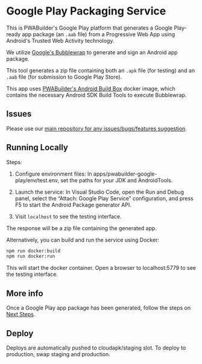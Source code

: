 # Google Play Packaging Service

This is PWABuilder's Google Play platform that generates a Google Play-ready app package (an `.aab` file) from a Progressive Web App using Android's Trusted Web Activity technology.

We utilize [Google's Bubblewrap](https://github.com/googlechromelabs/bubblewrap) to generate and sign an Android app package.

This tool generates a zip file containing both an `.apk` file (for testing) and an `.aab` file (for submission to Google Play Store).

This app uses [PWABuilder's Android Build Box](https://github.com/pwa-builder/docker-android-build-box) docker image, which contains the necessary Android SDK Build Tools to execute Bubblewrap.

## Issues

Please use our [main repository for any issues/bugs/features suggestion](https://github.com/pwa-builder/PWABuilder/issues/new/choose).

## Running Locally

Steps:

1. Configure environment files: In apps/pwabuilder-google-play/env/test.env, set the paths for your JDK and AndroidTools.

2. Launch the service: In Visual Studio Code, open the Run and Debug panel, select the “Attach: Google Play Service” configuration, and press F5 to start the Android Package generator API.

3. Visit `localhost` to see the testing interface.

The response will be a zip file containing the generated app.

Alternatively, you can build and run the service using Docker:

```bash
npm run docker:build
npm run docker:run
```

This will start the docker container. Open a browser to localhost:5779 to see the testing interface.

## More info

Once a Google Play app package has been generated, follow the steps on [Next Steps](Next-steps.md).

## Deploy

Deploys are automatically pushed to cloudapk/staging slot. To deploy to production, swap staging and production.
